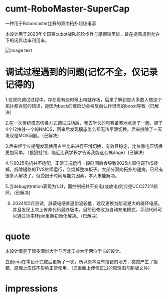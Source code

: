 # cumt-RoboMaster-SuperCap
一种用于Robomaster比赛的双向拓扑超级电容

本设计用于2023年全国赛cubot战队舵轮步兵与摩擦轮英雄，旨在提高规则允许下的闲置功率利用率。

 ![Image text](https://github.com/Banzang-coder/cumt-RoboMaster-SuperCap/tree/main/Screenshots/product.png)
 
# 调试过程遇到的问题(记忆不全，仅记录记得的)
1.在双向调试过程中，存在着有些时候上电就炸板，后来了解到是大多数人做这个拓扑都会犯的错误，是因为buck的缓启动会被反向认作很高的boost导致（已解决）

2.在一次传统模态切换方式调试成功后，我去学长的电赛备赛地点走了一圈，嫖了4个12块钱一个的NMOS，回来后发现模态怎么都无法平滑切换。后来排除了一天发现是MOS问题。（已解决）

3.后来经学长提醒发现使用占空比来进行平滑切换，有效且稳定，比依靠电压切换更加简单。（狠狠批判，临近比赛学长才告诉我能这么搞doge）(已解决)

4.与9025电机并不适配，正常工况运行一段时间后会导致9025内部电调TVS烧掉，拆除短路的TVS继续运行，会烧掉整块板子。大部分双向拓扑的通病，已经有很多人解决了，但受限于时间与能力因素，本人未能解决。

5.当debug内ration表现为1.2f，而控制板并不充电(或放电)则应是UCC27211损坏。(已解决)

6. 2024年5月测试，屏蔽电感普遍耐流较低，建议更换为耐流更大的磁环电感。并且发现上次上传非代码最终版本，目前已修改为自动充电模式。手动代码可以通过功率环pid重新初始化解决。（已解决）


# quote
本设计借鉴了很多深圳大学与河北工业大学两位学长的设计。

立创eda在本设计完成后更新了一次，所以原本没有报错的地方，突然产生了报错，原理上应该不影响正常使用。（已重新上传修正过的原理图与制版文件）

# impressions
